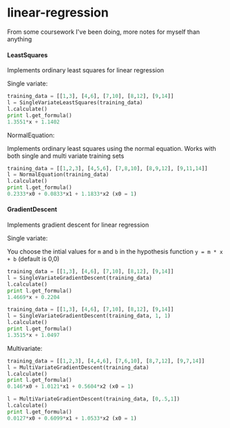 # linear-regression

From some coursework I've been doing, more notes for myself than anything

#### LeastSquares

Implements ordinary least squares for linear regression

Single variate:

```python
training_data = [[1,3], [4,6], [7,10], [8,12], [9,14]]
l = SingleVariateLeastSquares(training_data)
l.calculate()
print l.get_formula()
1.3551*x + 1.1402
```

NormalEquation:

Implements ordinary least squares using the normal equation.
Works with both single and multi variate training sets

```python
training_data = [[1,2,3], [4,5,6], [7,8,10], [8,9,12], [9,11,14]]
l = NormalEquation(training_data)
l.calculate()
print l.get_formula()
0.2333*x0 + 0.0833*x1 + 1.1833*x2 (x0 = 1)
```

#### GradientDescent

Implements gradient descent for linear regression

Single variate:

You choose the intial values for `m` and `b` in the hypothesis function `y = m * x + b` (default is 0,0)

```python
training_data = [[1,3], [4,6], [7,10], [8,12], [9,14]]
l = SingleVariateGradientDescent(training_data)
l.calculate()
print l.get_formula()
1.4669*x + 0.2204

training_data = [[1,3], [4,6], [7,10], [8,12], [9,14]]
l = SingleVariateGradientDescent(training_data, 1, 1)
l.calculate()
print l.get_formula()
1.3515*x + 1.0497
```

Multivariate:

```python
training_data = [[1,2,3], [4,4,6], [7,6,10], [8,7,12], [9,7,14]]
l = MultiVariateGradientDescent(training_data)
l.calculate()
print l.get_formula()
0.146*x0 + 1.0121*x1 + 0.5604*x2 (x0 = 1)

l = MultiVariateGradientDescent(training_data, [0,.5,1])
l.calculate()
print l.get_formula()
0.0127*x0 + 0.6099*x1 + 1.0533*x2 (x0 = 1)
```
